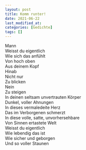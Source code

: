 ```yaml
---
layout: post
title: Komm runter!
date: 2021-06-22
last_modified_at:
categories: [Gedichte]
tags: []
---
```


Mann  
Weisst du eigentlich  
Wie sich das anfühlt  
Von hoch oben  
Aus deinem Kopf  
Hinab  
Nicht nur  
Zu blicken  
Nein  
Zu steigen  
In deinen seltsam unvertrauten Körper  
Dunkel, voller Ahnungen  
In dieses vermaledeite Herz  
Das im Verborgenen schmerzt  
In diese volle, satte, unvorhersehbare  
Von Sinnen ertastete Welt  
Weisst du eigentlich  
Wie lebendig das ist  
Wie sicher und geborgen  
Und so voller Staunen
